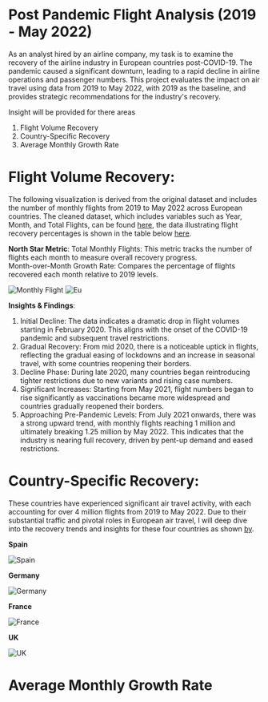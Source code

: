 # Post Pandemic Flight Analysis (2019 - May 2022)
As an analyst hired by an airline company, my task is to examine the recovery of the airline industry in European countries post-COVID-19. The pandemic caused a significant downturn, leading to a rapid decline in airline operations and passenger numbers. This project evaluates the impact on air travel using data from 2019 to May 2022, with 2019 as the baseline, and provides strategic recommendations for the industry's recovery.

Insight will be provided for there areas
1. Flight Volume Recovery
2. Country-Specific Recovery
3. Average Monthly Growth Rate

# Flight Volume Recovery:
The following visualization is derived from the original dataset and includes the number of monthly flights from 2019 to May 2022 across European countries. The cleaned dataset, which includes variables such as Year, Month, and Total Flights, can be found [here](https://github.com/user-attachments/files/17356533/monthlyflights.csv), the data illustrating flight recovery percentages is shown in the table below [here](https://github.com/user-attachments/files/17370027/flightrecovery.csv).

**North Star Metric**: 
Total Monthly Flights: This metric tracks the number of flights each month to measure overall recovery progress.                       
Month-over-Month Growth Rate: Compares the percentage of flights recovered each month relative to 2019 levels.

![Monthly Flight](https://github.com/user-attachments/assets/0a7d265d-f62e-4e72-9668-4518ab48b2ea)
![Eu](https://github.com/user-attachments/assets/fddad418-1170-45a9-b3d5-db19765beee8)


**Insights & Findings**:
1. Initial Decline: The data indicates a dramatic drop in flight volumes starting in February 2020. This aligns with the onset of the COVID-19 pandemic and subsequent travel restrictions. 
2. Gradual Recovery: From mid 2020, there is a noticeable uptick in flights, reflecting the gradual easing of lockdowns and an increase in seasonal travel, with some countries reopening their borders.
3. Decline Phase: During late 2020, many countries began reintroducing tighter restrictions due to new variants and rising case numbers.
4. Significant Increases: Starting from May 2021, flight numbers began to rise significantly as vaccinations became more widespread and countries gradually reopened their borders.
5. Approaching Pre-Pandemic Levels: From July 2021 onwards, there was a strong upward trend, with monthly flights reaching 1 million and ultimately breaking 1.25 million by May 2022. This indicates that the industry is nearing full recovery, driven by pent-up demand and eased restrictions.


# Country-Specific Recovery:
These countries have experienced significant air travel activity, with each accounting for over 4 million flights from 2019 to May 2022. Due to their substantial traffic and pivotal roles in European air travel, I will deep dive into the recovery trends and insights for these four countries as shown [by](https://github.com/user-attachments/files/17370386/table.csv).

**Spain**

![Spain](https://github.com/user-attachments/assets/152be887-e00b-4106-8061-d5b65affab6e)

**Germany**

![Germany](https://github.com/user-attachments/assets/6420031c-3f0a-48bb-b948-929041174d8c)

**France**

![France](https://github.com/user-attachments/assets/769bbf76-c783-488f-989d-e1171cc697d6)

**UK**

![UK](https://github.com/user-attachments/assets/2f6a834b-74ad-4601-b406-12dda0f481f3)


# Average Monthly Growth Rate
